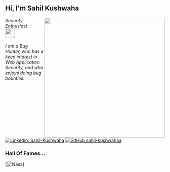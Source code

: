 <h2> Hi, I'm Sahil Kushwaha</h2>
<img align='right' src="https://github-readme-stats.vercel.app/api?username=sahil-kushwahaa&show_icons=true&theme=radical" width="380">
<p><em>Security Enthusiast <br><img src="https://media.giphy.com/media/WUlplcMpOCEmTGBtBW/giphy.gif" width="30"><br><br>
 I am a Bug Hunter, who has a keen interest in Web Application Security, and who enjoys doing bug bounties.
</em></p>


[![Linkedin: Sahil-Kushwaha](https://i.sstatic.net/gVE0j.png/follow/sahil-kushwahaa?style=flat-square)](https://www.linkedin.com/in/sahil-kushwaha-ba67b0285/)
[![GitHub sahil-kushwahaa](https://i.sstatic.net/tskMh.png/followers/sahil-kushwahaa?label=follow%20github&style=flat-square)](https://github.com/sahil-kushwahaa)
<br>

### Hall Of Fames...

[![Nasa]([https://i.sstatic.net/tskMh.png/followers/sahil-kushwahaa?label=follow%20github&style=flat-square](https://drive.google.com/file/d/1YBNFuQJKI9n4XcSTE1dPI0mxTm0ahNCd/view))]
